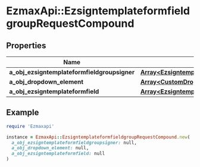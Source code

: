 # EzmaxApi::EzsigntemplateformfieldgroupRequestCompound

## Properties

| Name | Type | Description | Notes |
| ---- | ---- | ----------- | ----- |
| **a_obj_ezsigntemplateformfieldgroupsigner** | [**Array&lt;EzsigntemplateformfieldgroupsignerRequestCompound&gt;**](EzsigntemplateformfieldgroupsignerRequest.md) |  |  |
| **a_obj_dropdown_element** | [**Array&lt;CustomDropdownElementRequestCompound&gt;**](CustomDropdownElementRequest.md) |  | [optional] |
| **a_obj_ezsigntemplateformfield** | [**Array&lt;EzsigntemplateformfieldRequestCompound&gt;**](EzsigntemplateformfieldRequestCompound.md) |  |  |

## Example

```ruby
require 'Ezmaxapi'

instance = EzmaxApi::EzsigntemplateformfieldgroupRequestCompound.new(
  a_obj_ezsigntemplateformfieldgroupsigner: null,
  a_obj_dropdown_element: null,
  a_obj_ezsigntemplateformfield: null
)
```

